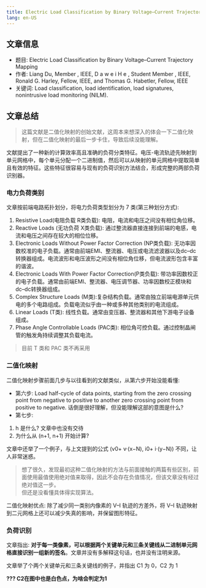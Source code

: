 ```yaml
---
title: Electric Load Classification by Binary Voltage–Current Trajectory Mapping
lang: en-US
---
```

## 文章信息
+ 题目: Electric Load Classification by Binary Voltage–Current Trajectory Mapping
+ 作者: Liang Du, Member , IEEE, D a w e i H e , Student Member , IEEE, Ronald G. Harley, Fellow, IEEE, and Thomas G. Habetler, Fellow, IEEE
+ 关键词: Load classification, load identification, load signatures, nonintrusive load monitoring (NILM).
## 文章总结
> 这篇文献是二值化映射的创始文献，这周本来想深入的体会一下二值化映射，但在二值化映射的最后一步卡住，导致后续没能理解。

文献提出了一种新的计算效率高且准确的负荷分类特征。电压-电流轨迹先映射到单元网格中，每个单元分配一个二进制值，然后可以从映射的单元网格中提取简单且有效的特征。这些特征很容易与现有的负荷识别方法结合，形成完整的两部负荷识别器。

### 电力负荷类别
文章按前端电路拓扑划分，将电力负荷类型划分为 7 类(第三种划分方式):
1. Resistive Load(电阻负载 R类负载): 电阻，电流和电压之间没有相位角位移。 
2. Reactive Loads (无功负荷 X类负载): 通过整流器直接连接到前端的电感，电流和电压之间存在较大的相位位移。 
3. Electronic Loads Without Power Factor Correction (NP类负载): 无功率因数校准的电子负载。通常由前端EMI、整流器、电压或电流滤波器以及dc–dc转换器组成。电流波形和电压波形之间没有相位角位移，但电流波形包含丰富的谐波。 
4. Electronic Loads With Power Factor Correction(P类负载): 带功率因数校正的电子负载。通常由前端EMI、整流器、电压调节器、功率因数校正模块和dc–dc转换器组成。 
5. Complex Structure Loads (M类):复杂结构负载。通常由独立前端电源单元供电的多个电路组成。负载电流似乎由一种或多种其他类别的电流组成。 
6. Linear Loads (T类): 线性负载。通常由变压器、整流器和其他下游电子设备组成。 
7.  Phase Angle Controllable Loads (PAC类): 相位角可控负载。通过控制晶闸管的触发角持续调整其负载电流。
> 目前 T 类和 PAC 类不再采用

### 二值化映射
二值化映射步骤前面几步与以往看到的文献类似，从第六步开始没能看懂:
+ 第六步: Load half-cycle of data points, starting from the zero crossing point from negative to positive to another zero crossing point from positive to negative. 话倒是很好理解，但没能理解这部的意图是什么?
+ 第七步:

<template>
  <img :src="$withBase('/images/0311binary-mapping-dont.png')" alt="叠加原理">
</template>

1. h 是什么? 文章中也没有交待
2. 为什么从 (n+1, n+1) 开始计算?

文章中还举了一个例子，与上文提到的公式 (v0+ v·(x−N), i0+ i·(y−N)) 不同，让人非常迷惑。

<template>
  <img :src="$withBase('/images/0311binary-example.png')" alt="叠加原理">
</template>

> 想了很久，发现最初这种二值化映射的方法与前面接触的两篇有些区别，前面使用最值使用绝对值来取得，因此不会存在负值情况，但该文章没有经过绝对值这一步。
> <br>但还是没看懂具体得实现算法。

二值化映射优点: 除了减少同一类别内像素的 V–I 轨迹的方差外，将 V–I 轨迹映射到二元网格上还可以减少失真的影响，并保留图形特征。 


### 负荷识别
文章指出: **对于每一类像素，可以根据两个关键单元和三条关键线从二进制单元网格直接识别一组新的签名**。文章并没有多解释这句话，也并没有注明来源。

<template>
  <img :src="$withBase('/images/0311binary-twokeys.png')" alt="叠加原理">
</template>

文章举了个两个关键单元和三条关键线的例子，并指出 C1 为 0，C2 为 1

**??? C2在图中也是白色点，为啥会判定为1**
